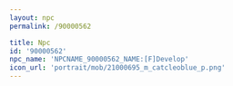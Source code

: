 ```yaml
---
layout: npc
permalink: /90000562

title: Npc
id: '90000562'
npc_name: 'NPCNAME_90000562_NAME:[F]Develop'
icon_url: 'portrait/mob/21000695_m_catcleoblue_p.png'
---
```

